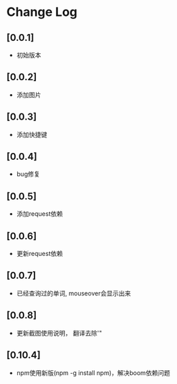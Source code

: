 # Change Log

## [0.0.1]

- 初始版本

## [0.0.2]

- 添加图片

## [0.0.3]

- 添加快捷键

## [0.0.4]

- bug修复

## [0.0.5]

- 添加request依赖

## [0.0.6]

- 更新request依赖

## [0.0.7]

- 已经查询过的单词, mouseover会显示出来

## [0.0.8]

- 更新截图使用说明， 翻译去除'"

## [0.10.4]

- npm使用新版(npm -g install npm)，解决boom依赖问题